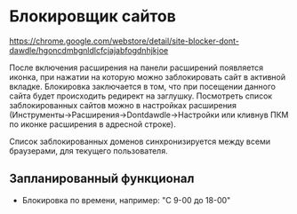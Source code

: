 # Блокировщик сайтов

https://chrome.google.com/webstore/detail/site-blocker-dont-dawdle/hgoncdmbgnldlcfcjajabfogdnhjkjoe


После включения расширения на панели расширений появляется иконка, при нажатии на которую можно заблокировать сайт в активной вкладке. Блокировка заключается в том, что при посещении данного сайта будет происходить редирект на заглушку.
Посмотреть список заблокированных сайтов можно в настройках расширения (Инструменты->Расширения->Dontdawdle->Настройки или кливнув ПКМ по иконке расширения в адресной строке).

Список заблокированных доменов синхронизируется между всеми браузерами, для текущего пользователя.

## Запланированный функционал
* Блокировка по времени, например: "С 9-00 до 18-00"
